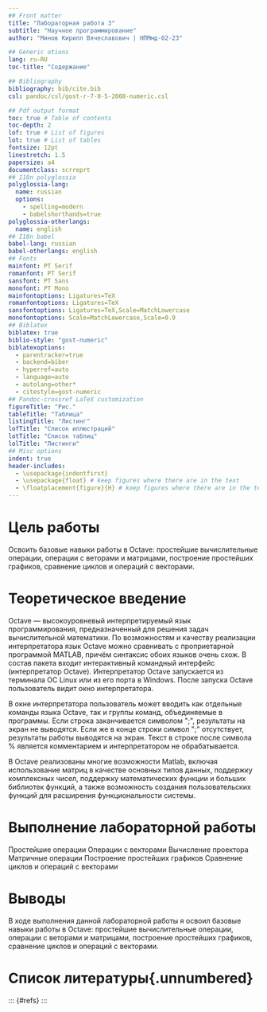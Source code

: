 ```yaml
---
## Front matter
title: "Лабораторная работа 3"
subtitle: "Научное программирование"
author: "Минов Кирилл Вячеславович | НПМмд-02-23"

## Generic otions
lang: ru-RU
toc-title: "Содержание"

## Bibliography
bibliography: bib/cite.bib
csl: pandoc/csl/gost-r-7-0-5-2008-numeric.csl

## Pdf output format
toc: true # Table of contents
toc-depth: 2
lof: true # List of figures
lot: true # List of tables
fontsize: 12pt
linestretch: 1.5
papersize: a4
documentclass: scrreprt
## I18n polyglossia
polyglossia-lang:
  name: russian
  options:
	- spelling=modern
	- babelshorthands=true
polyglossia-otherlangs:
  name: english
## I18n babel
babel-lang: russian
babel-otherlangs: english
## Fonts
mainfont: PT Serif
romanfont: PT Serif
sansfont: PT Sans
monofont: PT Mono
mainfontoptions: Ligatures=TeX
romanfontoptions: Ligatures=TeX
sansfontoptions: Ligatures=TeX,Scale=MatchLowercase
monofontoptions: Scale=MatchLowercase,Scale=0.9
## Biblatex
biblatex: true
biblio-style: "gost-numeric"
biblatexoptions:
  - parentracker=true
  - backend=biber
  - hyperref=auto
  - language=auto
  - autolang=other*
  - citestyle=gost-numeric
## Pandoc-crossref LaTeX customization
figureTitle: "Рис."
tableTitle: "Таблица"
listingTitle: "Листинг"
lofTitle: "Список иллюстраций"
lotTitle: "Список таблиц"
lolTitle: "Листинги"
## Misc options
indent: true
header-includes:
  - \usepackage{indentfirst}
  - \usepackage{float} # keep figures where there are in the text
  - \floatplacement{figure}{H} # keep figures where there are in the text
---
```


# Цель работы

Освоить базовые навыки работы в Octave: простейшие вычислительные операции, операции с веторами и матрицами, построение простейших графиков, сравнение циклов и операций с векторами.


# Теоретическое введение

Octave — высокоуровневый интерпретируемый язык программирования, предназначенный для решения задач вычислительной математики. По возможностям и качеству реализации интерпретатора язык Octave можно сравнивать с проприетарной программой MATLAB, причём синтаксис обоих языков очень схож. В состав пакета входит интерактивный командный интерфейс (интерпретатор Octave). Интерпретатор Octave запускается из терминала ОС Linux или из его порта в Windows. После запуска Octave пользователь видит окно интерпретатора.

В окне интерпретатора пользователь может вводить как отдельные команды языка Octave, так и группы команд, объединяемые в программы. Если строка заканчивается символом ";", результаты на экран не выводятся. Если же в конце строки символ ";" отсутствует, результаты работы выводятся на экран. Текст в строке после символа % является комментарием и интерпретатором не обрабатывается.

В Octave реализованы многие возможности Matlab, включая использование матриц в качестве основных типов данных, поддержку комплексных чисел, поддержку математических функции и больших библиотек функций, а также возможность создания пользовательских функций для расширения функциональности системы.


# Выполнение лабораторной работы

Простейшие операции
Операции с векторами
Вычисление проектора
Матричные операции
Построение простейших графиков
Сравнение циклов и операций с векторами




# Выводы

В ходе выполнения данной лабораторной работы я освоил базовые навыки работы в Octave: простейшие вычислительные операции, операции с веторами и матрицами, построение простейших графиков, сравнение циклов и операций с векторами.

# Список литературы{.unnumbered}

::: {#refs}
:::


